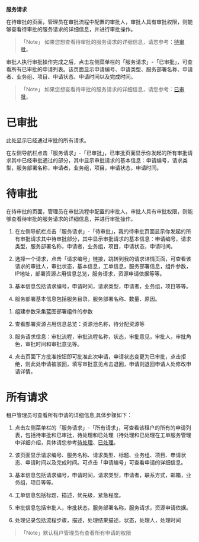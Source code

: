 **服务请求**

在待审批的页面，管理员在审批流程中配置的审批人，审批人具有审批权限，则能够查看待审批的服务请求的详细信息，并进行审批操作。

>「Note」
如果您想查看待审批的服务请求的详细信息，请您参考：[待审批](#待审批)。

审批人执行审批操作完成之后，点击左侧菜单栏的「服务请求」-「已审批」，可查看所有已审批的申请列表。该页面显示申请编号、申请类型、服务部署名称、申请者、业务组、项目、申请状态、申请时间以及完成时间。

>「Note」
如果您想查看待审批的服务请求的详细信息，请您参考：[已审批](#待审批)。

# 已审批

此处显示已经通过审批的所有请求。

在左侧导航栏点击「服务请求」-「已审批」，已审批页面显示你发起的所有审批请求其中已经审批通过的部分，其中显示审批请求的基本信息：申请编号，请求类型，服务部署名称，申请者，业务组，项目，申请状态，申请时间。

# 待审批

在待审批的页面，管理员在审批流程中配置的审批人，审批人具有审批权限，则能够查看待审批的服务请求的详细信息，并进行审批操作。

1.  在左侧导航栏点击「服务请求」-「待审批」，我的待审批页面显示你发起的所有审批请求其中待审批部分，其中显示审批请求的基本信息：申请编号，请求类型，服务部署名称，申请者，业务组，项目，申请状态，申请时间。

2.  选择一个请求，点击「请求编号」链接，跳转到我的请求详情页面，可查看该请求的审批人，审批状态，基本信息，工单信息，服务部署信息，组件参数，IP地址，部署资源占用信息总览，服务请求，资源申请依据等等。

3.  基本信息包括请求编号，申请时间，请求类型，申请者，业务组，项目等等。

4.  服务部署基本信息包括服务目录，服务部署名称、数量、原因。

<!-- -->

1.  组建参数采集蓝图部署组件的参数

2.  查看部署资源占用信息总览：资源池名称，待分配资源等

3.  服务请求信息：审批流程，审批流程名称，状态，审批意见，审批人，审批角色，审批时间和审批意见等。

4.  点击页面下方批准按钮即可批准此次申请，申请状态变更为已审批，点击拒绝，则此处申请被驳回，填写审批意见点击退回，申请则退回申请人处修改申请详情。

# 所有请求

租户管理员可查看所有申请的详细信息,具体步骤如下：

1.  点击左侧菜单栏的「服务请求」-「所有请求」，可查看该租户的所有的申请列表，包括待审批和已审批，待处理和已处理（待处理和已处理在工单服务管理中详细介绍，具体请您参考[待处理](http://CMP-PUBLIC-IP/help-en/AdminDoc/08工单服务管理/#待处理)、[已处理](http://CMP-PUBLIC-IP/help-en/AdminDoc/08工单服务管理/#已处理)。

2.  该页面显示请求编号、服务名称、请求类型、标题、业务组、项目、申请状态、申请时间以及完成时间。可点击「申请编号」可查看申请的详细信息。

3.  基本信息包括请求编号，申请时间，请求类型，申请者，联系方式，邮箱，业务组，项目等等。

4.  工单信息包括标题，描述，优先级，紧急程度。

5.  审批信息包括审批人，审批状态，服务部署名称，服务请求，资源申请依据。

6.  处理记录包括流程步骤，描述，处理结果描述，状态，处理人，处理时间

>「Note」默认租户管理员有查看所有申请的权限

